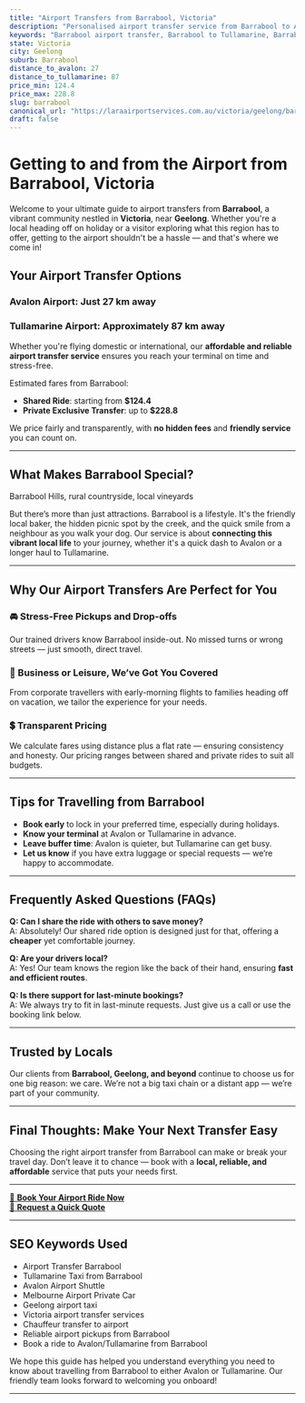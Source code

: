 ```yaml
---
title: "Airport Transfers from Barrabool, Victoria"
description: "Personalised airport transfer service from Barrabool to Avalon and Tullamarine airports. Enjoy a smooth, affordable ride with us!"
keywords: "Barrabool airport transfer, Barrabool to Tullamarine, Barrabool to Avalon, airport taxi Barrabool, private airport transfer Barrabool, shared ride Barrabool, Barrabool transfers, airport shuttle Barrabool, book Barrabool airport taxi, affordable Barrabool airport transfer, Barrabool airport transfer service, airport transfer Geelong, airport transfer Melbourne, Melbourne airport taxi, airport transfers Victoria, Tullamarine airport shuttle, Avalon airport transfers, Melbourne private transfer, airport transport services Melbourne"
state: Victoria
city: Geelong
suburb: Barrabool
distance_to_avalon: 27
distance_to_tullamarine: 87
price_min: 124.4
price_max: 228.8
slug: barrabool
canonical_url: "https://laraairportservices.com.au/victoria/geelong/barrabool/"
draft: false
---
```


# Getting to and from the Airport from Barrabool, Victoria

Welcome to your ultimate guide to airport transfers from **Barrabool**, a vibrant community nestled in **Victoria**, near **Geelong**. Whether you're a local heading off on holiday or a visitor exploring what this region has to offer, getting to the airport shouldn't be a hassle — and that's where we come in!

## Your Airport Transfer Options

### Avalon Airport: Just 27 km away  
### Tullamarine Airport: Approximately 87 km away

Whether you're flying domestic or international, our **affordable and reliable airport transfer service** ensures you reach your terminal on time and stress-free.

Estimated fares from Barrabool:
- **Shared Ride**: starting from **$124.4**
- **Private Exclusive Transfer**: up to **$228.8**

We price fairly and transparently, with **no hidden fees** and **friendly service** you can count on.

---

## What Makes Barrabool Special?

Barrabool Hills, rural countryside, local vineyards

But there’s more than just attractions. Barrabool is a lifestyle. It's the friendly local baker, the hidden picnic spot by the creek, and the quick smile from a neighbour as you walk your dog. Our service is about **connecting this vibrant local life** to your journey, whether it's a quick dash to Avalon or a longer haul to Tullamarine.

---

## Why Our Airport Transfers Are Perfect for You

### 🚘 Stress-Free Pickups and Drop-offs
Our trained drivers know Barrabool inside-out. No missed turns or wrong streets — just smooth, direct travel.

### 💼 Business or Leisure, We’ve Got You Covered
From corporate travellers with early-morning flights to families heading off on vacation, we tailor the experience for your needs.

### 💲 Transparent Pricing
We calculate fares using distance plus a flat rate — ensuring consistency and honesty. Our pricing ranges between shared and private rides to suit all budgets.

---

## Tips for Travelling from Barrabool

- **Book early** to lock in your preferred time, especially during holidays.
- **Know your terminal** at Avalon or Tullamarine in advance.
- **Leave buffer time**: Avalon is quieter, but Tullamarine can get busy.
- **Let us know** if you have extra luggage or special requests — we’re happy to accommodate.

---

## Frequently Asked Questions (FAQs)

**Q: Can I share the ride with others to save money?**  
A: Absolutely! Our shared ride option is designed just for that, offering a **cheaper** yet comfortable journey.

**Q: Are your drivers local?**  
A: Yes! Our team knows the region like the back of their hand, ensuring **fast and efficient routes**.

**Q: Is there support for last-minute bookings?**  
A: We always try to fit in last-minute requests. Just give us a call or use the booking link below.

---

## Trusted by Locals

Our clients from **Barrabool, Geelong, and beyond** continue to choose us for one big reason: we care. We’re not a big taxi chain or a distant app — we’re part of your community.

---

## Final Thoughts: Make Your Next Transfer Easy

Choosing the right airport transfer from Barrabool can make or break your travel day. Don’t leave it to chance — book with a **local, reliable, and affordable** service that puts your needs first.

---

[📅 **Book Your Airport Ride Now**](https://laraairportservices.square.site/s/appointments)  
[📧 **Request a Quick Quote**](https://laraairportservices.square.site/contact-us)

---

## SEO Keywords Used
- Airport Transfer Barrabool
- Tullamarine Taxi from Barrabool
- Avalon Airport Shuttle
- Melbourne Airport Private Car
- Geelong airport taxi
- Victoria airport transfer services
- Chauffeur transfer to airport
- Reliable airport pickups from Barrabool
- Book a ride to Avalon/Tullamarine from Barrabool

We hope this guide has helped you understand everything you need to know about travelling from Barrabool to either Avalon or Tullamarine. Our friendly team looks forward to welcoming you onboard!

---
